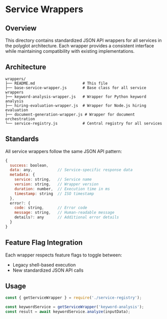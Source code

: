 # Service Wrappers

## Overview

This directory contains standardized JSON API wrappers for all services in the polyglot architecture. Each wrapper provides a consistent interface while maintaining compatibility with existing implementations.

## Architecture

```
wrappers/
├── README.md                     # This file
├── base-service-wrapper.js       # Base class for all service wrappers
├── keyword-analysis-wrapper.js   # Wrapper for Python keyword analysis
├── hiring-evaluation-wrapper.js  # Wrapper for Node.js hiring evaluation
├── document-generation-wrapper.js # Wrapper for document orchestration
└── service-registry.js           # Central registry for all services
```

## Standards

All service wrappers follow the same JSON API pattern:

```javascript
{
  success: boolean,
  data: any,           // Service-specific response data
  metadata: {
    service: string,   // Service name
    version: string,   // Wrapper version
    duration: number,  // Execution time in ms
    timestamp: string  // ISO timestamp
  },
  error?: {
    code: string,      // Error code
    message: string,   // Human-readable message
    details?: any      // Additional error details
  }
}
```

## Feature Flag Integration

Each wrapper respects feature flags to toggle between:
- Legacy shell-based execution
- New standardized JSON API calls

## Usage

```javascript
const { getServiceWrapper } = require('./service-registry');

const keywordService = getServiceWrapper('keyword-analysis');
const result = await keywordService.analyze(inputData);
```
